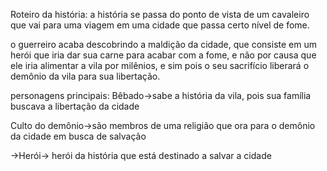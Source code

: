Roteiro da história: a história se passa do ponto de vista de um cavaleiro que vai para uma viagem em uma cidade que passa certo nível de fome. 

o guerreiro acaba descobrindo a maldição da cidade, que consiste em um herói que iria dar sua carne para acabar com a fome, e não por causa que ele iria alimentar a vila por milênios, e sim pois o seu sacrifício liberará o demônio da vila para sua libertação. 

personagens principais: Bêbado->sabe a história da vila, pois sua família buscava a libertação da cidade 

 
 

Culto do demônio->são membros de uma religião que ora para o demônio da cidade em busca de salvação 

 
 

->Herói-> herói da história que está destinado a salvar a cidade 